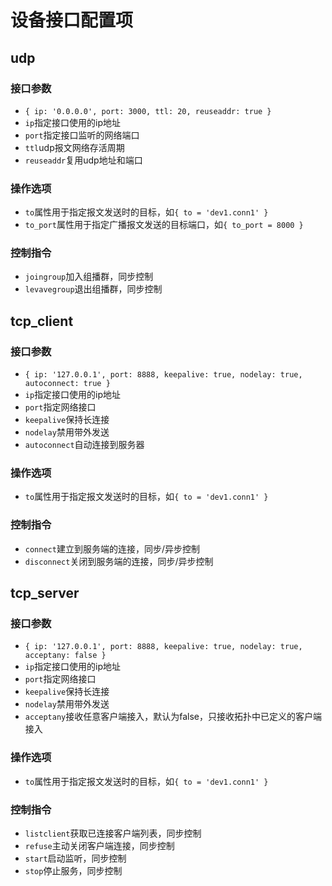 # 设备接口配置项


## udp

### 接口参数
+ `{ ip: '0.0.0.0', port: 3000, ttl: 20, reuseaddr: true } `
+ `ip`指定接口使用的ip地址
+ `port`指定接口监听的网络端口
+ `ttl`udp报文网络存活周期
+ `reuseaddr`复用udp地址和端口

### 操作选项
+ `to`属性用于指定报文发送时的目标，如`{ to = 'dev1.conn1' }`
+ `to_port`属性用于指定广播报文发送的目标端口，如`{ to_port = 8000 }`

### 控制指令
+ `joingroup`加入组播群，同步控制
+ `levavegroup`退出组播群，同步控制

## tcp_client

### 接口参数

+ `{ ip: '127.0.0.1', port: 8888, keepalive: true, nodelay: true, autoconnect: true }`
+ `ip`指定接口使用的ip地址
+ `port`指定网络接口
+ `keepalive`保持长连接
+ `nodelay`禁用带外发送
+ `autoconnect`自动连接到服务器

### 操作选项
+ `to`属性用于指定报文发送时的目标，如`{ to = 'dev1.conn1' }`

### 控制指令
+ `connect`建立到服务端的连接，同步/异步控制
+ `disconnect`关闭到服务端的连接，同步/异步控制


## tcp_server

### 接口参数

+ `{ ip: '127.0.0.1', port: 8888, keepalive: true, nodelay: true, acceptany: false }`
+ `ip`指定接口使用的ip地址
+ `port`指定网络接口
+ `keepalive`保持长连接
+ `nodelay`禁用带外发送
+ `acceptany`接收任意客户端接入，默认为false，只接收拓扑中已定义的客户端接入

### 操作选项
+ `to`属性用于指定报文发送时的目标，如`{ to = 'dev1.conn1' }`

### 控制指令
+ `listclient`获取已连接客户端列表，同步控制
+ `refuse`主动关闭客户端连接，同步控制
+ `start`启动监听，同步控制
+ `stop`停止服务，同步控制

